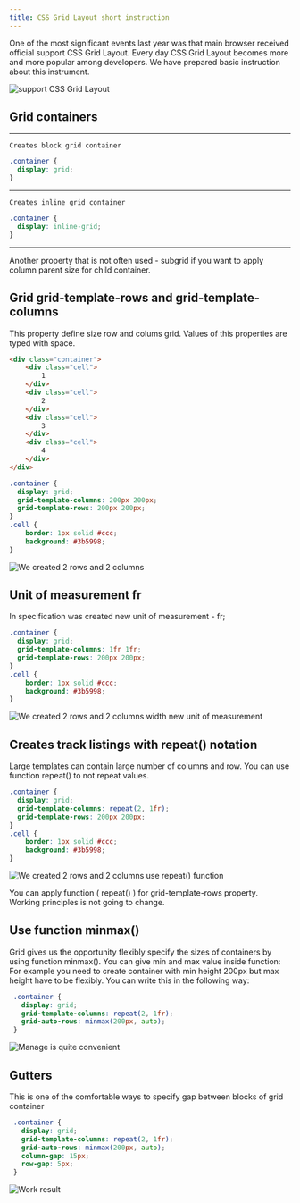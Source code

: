 ```yaml
---
title: CSS Grid Layout short instruction
---
```

One of the most significant events last year was that main browser received official support CSS Grid Layout.
Every day CSS Grid Layout becomes more and more popular among developers. We have prepared basic instruction about this instrument.

![support CSS Grid Layout](https://cssgrid.cc/images/medium/grid-browser-support.png)

## Grid containers

---
    Creates block grid container
    
```css
.container {
  display: grid;
}
```
---
    Creates inline grid container
   
```css
.container {
  display: inline-grid;
}
```

---
Another property that is not often used - subgrid if you want to apply column parent size for child container.


## Grid grid-template-rows and grid-template-columns

This property define size row and colums grid. Values of this properties are typed with space.

```html
<div class="container">
    <div class="cell">
        1
    </div>
    <div class="cell">
        2
    </div>
    <div class="cell">
        3
    </div>
    <div class="cell">
        4
    </div>
</div>
```
    
```css
.container {
  display: grid;
  grid-template-columns: 200px 200px;
  grid-template-rows: 200px 200px;
}
.cell {
    border: 1px solid #ccc;
    background: #3b5998;
}
```

![We created 2 rows and 2 columns](/blog/css/images/column-row-grid.png)

## Unit of measurement fr

In specification was created new unit of measurement - fr;

    
```css
.container {
  display: grid;
  grid-template-columns: 1fr 1fr;
  grid-template-rows: 200px 200px;
}
.cell {
    border: 1px solid #ccc;
    background: #3b5998;
}
```

![We created 2 rows and 2 columns width new unit of measurement](/blog/css/images/column-row-grid.png)

## Creates track listings with repeat() notation
    
Large templates can contain large number of columns and row. You can use function repeat() to not repeat values.

```css
.container {
  display: grid;
  grid-template-columns: repeat(2, 1fr);
  grid-template-rows: 200px 200px;
}
.cell {
    border: 1px solid #ccc;
    background: #3b5998;
}
```

![We created 2 rows and 2 columns use repeat() function](/blog/css/images/column-row-grid.png)

You can apply function ( repeat() ) for  grid-template-rows property. Working principles is not going to change.

## Use function minmax()

Grid gives us the opportunity flexibly specify the sizes of containers by using function minmax(). You can give min and max value inside function: 
For example you need to create container with min height 200px but max height have to be flexibly. You can write this in the following way:
 
```css
 .container {
   display: grid;
   grid-template-columns: repeat(2, 1fr);
   grid-auto-rows: minmax(200px, auto);
 }
```

![Manage is quite convenient](/blog/css/images/column-row-grid1.png)


## Gutters 
This is one of the comfortable ways to specify gap between blocks of grid container 
```css
 .container {
   display: grid;
   grid-template-columns: repeat(2, 1fr);
   grid-auto-rows: minmax(200px, auto);
   column-gap: 15px;
   row-gap: 5px;
 }
```
![Work result](/blog/css/images/column-row-grid2.png)